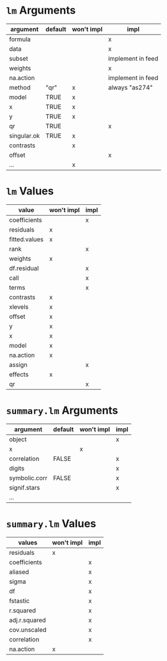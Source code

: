 # `lm` Arguments

argument|default|won't impl|impl
---|---|---|---
formula|||x|
data|||x|
subset||| implement in feed
weights|||x|
na.action||| implement in feed
method|"qr"|x|always "as274"
model|TRUE|x||
x|TRUE|x||
y|TRUE|x||
qr|TRUE||x|always TRUE
singular.ok|TRUE|x||
contrasts||x||
offset|||x|
...||x||


# `lm` Values

value|won't impl|impl
---|---|---
coefficients||x
residuals|x|
fitted.values|x|
rank||x
weights|x|
df.residual||x
call||x
terms||x
contrasts|x|
xlevels|x|
offset|x|
y|x|
x|x|
model|x|
na.action|x|
assign||x
effects|x|
qr||x


# `summary.lm` Arguments

argument|default|won't impl|impl
---|---|---|---
object|||x
x||x|
correlation|FALSE||x
digits|||x
symbolic.corr|FALSE||x
signif.stars|||x
...|||


# `summary.lm` Values

values|won't impl|impl
---|---|---
residuals|x|
coefficients||x
aliased||x
sigma||x
df||x
fstastic||x
r.squared||x
adj.r.squared||x
cov.unscaled||x
correlation||x
na.action|x|